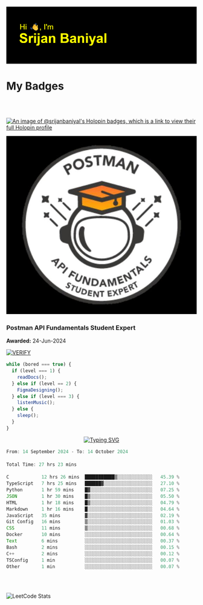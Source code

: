 ![Header](./header.png)

# My Badges

<Br />
<Br />

[![An image of @srijanbaniyal's Holopin badges, which is a link to view their full Holopin profile](https://holopin.me/srijanbaniyal)](https://holopin.io/@srijanbaniyal)

[![Postman API Fundamentals Student Expert](/Postman.jpeg)](https://api.badgr.io/public/assertions/r9BLLy0oTfKJBbkGuDI1zA)

### Postman API Fundamentals Student Expert

**Awarded:** 24-Jun-2024

[![VERIFY](https://img.shields.io/badge/VERIFY-blue)](https://badgecheck.io?url=https%3A%2F%2Fapi.badgr.io%2Fpublic%2Fassertions%2Fr9BLLy0oTfKJBbkGuDI1zA)

```javascript
while (bored === true) {
  if (level === 1) {
    readDocs();
  } else if (level == 2) {
    FigmaDesigning();
  } else if (level === 3) {
    listenMusic();
  } else {
    sleep();
  }
}
```

<p align="center">
  <a href="https://git.io/typing-svg"><img src="https://readme-typing-svg.demolab.com?font=Tilt+Prism&size=30&pause=1000&color=0FF75B&center=true&vCenter=true&width=800&height=80&lines=Time+spent+on+various+Programming+languages" alt="Typing SVG" /></a>
</p>

<!--START_SECTION:waka-->

```TypeScript
From: 14 September 2024 - To: 14 October 2024

Total Time: 27 hrs 23 mins

C            12 hrs 26 mins  ███████████▒░░░░░░░░░░░░░   45.39 %
TypeScript   7 hrs 25 mins   ██████▓░░░░░░░░░░░░░░░░░░   27.10 %
Python       1 hr 59 mins    █▓░░░░░░░░░░░░░░░░░░░░░░░   07.25 %
JSON         1 hr 30 mins    █▒░░░░░░░░░░░░░░░░░░░░░░░   05.50 %
HTML         1 hr 18 mins    █▒░░░░░░░░░░░░░░░░░░░░░░░   04.79 %
Markdown     1 hr 16 mins    █░░░░░░░░░░░░░░░░░░░░░░░░   04.64 %
JavaScript   35 mins         ▓░░░░░░░░░░░░░░░░░░░░░░░░   02.19 %
Git Config   16 mins         ▒░░░░░░░░░░░░░░░░░░░░░░░░   01.03 %
CSS          11 mins         ▒░░░░░░░░░░░░░░░░░░░░░░░░   00.68 %
Docker       10 mins         ░░░░░░░░░░░░░░░░░░░░░░░░░   00.64 %
Text         6 mins          ░░░░░░░░░░░░░░░░░░░░░░░░░   00.37 %
Bash         2 mins          ░░░░░░░░░░░░░░░░░░░░░░░░░   00.15 %
C++          2 mins          ░░░░░░░░░░░░░░░░░░░░░░░░░   00.12 %
TSConfig     1 min           ░░░░░░░░░░░░░░░░░░░░░░░░░   00.07 %
Other        1 min           ░░░░░░░░░░░░░░░░░░░░░░░░░   00.07 %
```

<!--END_SECTION:waka-->

<Br />
<Br />

![LeetCode Stats](https://leetcard.jacoblin.cool/Srijan-Baniyal?theme=dark&font=Rasa&ext=contest)
